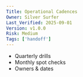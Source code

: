 ```yaml
---
Title: Operational Cadences
Owner: Silver Surfer
Last_Verified: 2025-09-01
Version: v1.0.0
Risk: Medium
Tags: ['handoff']
---
```

- Quarterly drills
- Monthly spot checks
- Owners & dates
